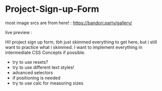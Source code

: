 # Project-Sign-up-Form

most image srcs are from here! :  https://bandori.party/gallery/

live preview : 


Hi! project sign up form, tbh just skimmed everything to get here, but i still want to practice what i skimmed. I want to implement everything in intermediate CSS Concepts if possible.

- try to use resets?
- try to use different text styles!
- advanced selectors
- if positioning is needed
- try to use calc for measuring sizes



